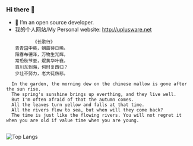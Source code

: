 ### Hi there 👋
- 🔭 I’m an open source developer.
- 我的个人网站/My Personal website: http://uplusware.net
```
          《长歌行》
　　青青园中葵，朝露待日晞。
　　阳春布德泽，万物生光辉。
　　常恐秋节至，焜黄华叶衰。
　　百川东到海，何时复西归？
　　少壮不努力，老大徒伤悲。
  
  In the garden, the morning dew on the chinese mallow is gone after the sun rise.
  The spring's sunshine brings up everthing, and they live well.
  But I'm often afraid of that the autumn comes.
  All the leaves turn yellow and falls at that time.
  All the rivers flow to sea, but when will they come back?
  The time is just like the flowing rivers. You will not regret it when you are old if value time when you are young.
  
```
![Top Langs](https://github-readme-stats.vercel.app/api/top-langs/?username=uplusware&hide=html&layout=compact&langs_count=12)
